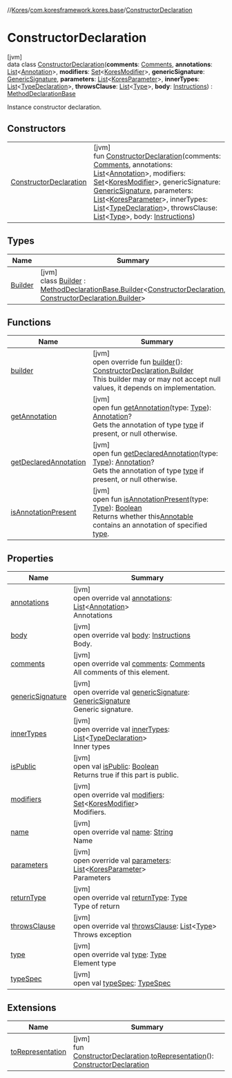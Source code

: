 //[Kores](../../../index.md)/[com.koresframework.kores.base](../index.md)/[ConstructorDeclaration](index.md)

# ConstructorDeclaration

[jvm]\
data class [ConstructorDeclaration](index.md)(**comments**: [Comments](../../com.koresframework.kores.base.comment/-comments/index.md), **annotations**: [List](https://kotlinlang.org/api/latest/jvm/stdlib/kotlin.collections/-list/index.html)<[Annotation](../-annotation/index.md)>, **modifiers**: [Set](https://kotlinlang.org/api/latest/jvm/stdlib/kotlin.collections/-set/index.html)<[KoresModifier](../-kores-modifier/index.md)>, **genericSignature**: [GenericSignature](../../com.koresframework.kores.generic/-generic-signature/index.md), **parameters**: [List](https://kotlinlang.org/api/latest/jvm/stdlib/kotlin.collections/-list/index.html)<[KoresParameter](../-kores-parameter/index.md)>, **innerTypes**: [List](https://kotlinlang.org/api/latest/jvm/stdlib/kotlin.collections/-list/index.html)<[TypeDeclaration](../-type-declaration/index.md)>, **throwsClause**: [List](https://kotlinlang.org/api/latest/jvm/stdlib/kotlin.collections/-list/index.html)<[Type](https://docs.oracle.com/javase/8/docs/api/java/lang/reflect/Type.html)>, **body**: [Instructions](../../com.koresframework.kores/-instructions/index.md)) : [MethodDeclarationBase](../-method-declaration-base/index.md)

Instance constructor declaration.

## Constructors

| | |
|---|---|
| [ConstructorDeclaration](-constructor-declaration.md) | [jvm]<br>fun [ConstructorDeclaration](-constructor-declaration.md)(comments: [Comments](../../com.koresframework.kores.base.comment/-comments/index.md), annotations: [List](https://kotlinlang.org/api/latest/jvm/stdlib/kotlin.collections/-list/index.html)<[Annotation](../-annotation/index.md)>, modifiers: [Set](https://kotlinlang.org/api/latest/jvm/stdlib/kotlin.collections/-set/index.html)<[KoresModifier](../-kores-modifier/index.md)>, genericSignature: [GenericSignature](../../com.koresframework.kores.generic/-generic-signature/index.md), parameters: [List](https://kotlinlang.org/api/latest/jvm/stdlib/kotlin.collections/-list/index.html)<[KoresParameter](../-kores-parameter/index.md)>, innerTypes: [List](https://kotlinlang.org/api/latest/jvm/stdlib/kotlin.collections/-list/index.html)<[TypeDeclaration](../-type-declaration/index.md)>, throwsClause: [List](https://kotlinlang.org/api/latest/jvm/stdlib/kotlin.collections/-list/index.html)<[Type](https://docs.oracle.com/javase/8/docs/api/java/lang/reflect/Type.html)>, body: [Instructions](../../com.koresframework.kores/-instructions/index.md)) |

## Types

| Name | Summary |
|---|---|
| [Builder](-builder/index.md) | [jvm]<br>class [Builder](-builder/index.md) : [MethodDeclarationBase.Builder](../-method-declaration-base/-builder/index.md)<[ConstructorDeclaration](index.md), [ConstructorDeclaration.Builder](-builder/index.md)> |

## Functions

| Name | Summary |
|---|---|
| [builder](builder.md) | [jvm]<br>open override fun [builder](builder.md)(): [ConstructorDeclaration.Builder](-builder/index.md)<br>This builder may or may not accept null values, it depends on implementation. |
| [getAnnotation](../-annotable/get-annotation.md) | [jvm]<br>open fun [getAnnotation](../-annotable/get-annotation.md)(type: [Type](https://docs.oracle.com/javase/8/docs/api/java/lang/reflect/Type.html)): [Annotation](../-annotation/index.md)?<br>Gets the annotation of type [type](../-annotable/get-annotation.md) if present, or null otherwise. |
| [getDeclaredAnnotation](../-annotable/get-declared-annotation.md) | [jvm]<br>open fun [getDeclaredAnnotation](../-annotable/get-declared-annotation.md)(type: [Type](https://docs.oracle.com/javase/8/docs/api/java/lang/reflect/Type.html)): [Annotation](../-annotation/index.md)?<br>Gets the annotation of type [type](../-annotable/get-declared-annotation.md) if present, or null otherwise. |
| [isAnnotationPresent](../-annotable/is-annotation-present.md) | [jvm]<br>open fun [isAnnotationPresent](../-annotable/is-annotation-present.md)(type: [Type](https://docs.oracle.com/javase/8/docs/api/java/lang/reflect/Type.html)): [Boolean](https://kotlinlang.org/api/latest/jvm/stdlib/kotlin/-boolean/index.html)<br>Returns whether this[Annotable](../-annotable/index.md) contains an annotation of specified [type](../-annotable/is-annotation-present.md). |

## Properties

| Name | Summary |
|---|---|
| [annotations](annotations.md) | [jvm]<br>open override val [annotations](annotations.md): [List](https://kotlinlang.org/api/latest/jvm/stdlib/kotlin.collections/-list/index.html)<[Annotation](../-annotation/index.md)><br>Annotations |
| [body](body.md) | [jvm]<br>open override val [body](body.md): [Instructions](../../com.koresframework.kores/-instructions/index.md)<br>Body. |
| [comments](comments.md) | [jvm]<br>open override val [comments](comments.md): [Comments](../../com.koresframework.kores.base.comment/-comments/index.md)<br>All comments of this element. |
| [genericSignature](generic-signature.md) | [jvm]<br>open override val [genericSignature](generic-signature.md): [GenericSignature](../../com.koresframework.kores.generic/-generic-signature/index.md)<br>Generic signature. |
| [innerTypes](inner-types.md) | [jvm]<br>open override val [innerTypes](inner-types.md): [List](https://kotlinlang.org/api/latest/jvm/stdlib/kotlin.collections/-list/index.html)<[TypeDeclaration](../-type-declaration/index.md)><br>Inner types |
| [isPublic](index.md#431025160%2FProperties%2F-1216412040) | [jvm]<br>open val [isPublic](index.md#431025160%2FProperties%2F-1216412040): [Boolean](https://kotlinlang.org/api/latest/jvm/stdlib/kotlin/-boolean/index.html)<br>Returns true if this part is public. |
| [modifiers](modifiers.md) | [jvm]<br>open override val [modifiers](modifiers.md): [Set](https://kotlinlang.org/api/latest/jvm/stdlib/kotlin.collections/-set/index.html)<[KoresModifier](../-kores-modifier/index.md)><br>Modifiers. |
| [name](name.md) | [jvm]<br>open override val [name](name.md): [String](https://kotlinlang.org/api/latest/jvm/stdlib/kotlin/-string/index.html)<br>Name |
| [parameters](parameters.md) | [jvm]<br>open override val [parameters](parameters.md): [List](https://kotlinlang.org/api/latest/jvm/stdlib/kotlin.collections/-list/index.html)<[KoresParameter](../-kores-parameter/index.md)><br>Parameters |
| [returnType](return-type.md) | [jvm]<br>open override val [returnType](return-type.md): [Type](https://docs.oracle.com/javase/8/docs/api/java/lang/reflect/Type.html)<br>Type of return |
| [throwsClause](throws-clause.md) | [jvm]<br>open override val [throwsClause](throws-clause.md): [List](https://kotlinlang.org/api/latest/jvm/stdlib/kotlin.collections/-list/index.html)<[Type](https://docs.oracle.com/javase/8/docs/api/java/lang/reflect/Type.html)><br>Throws exception |
| [type](index.md#-649337375%2FProperties%2F-1216412040) | [jvm]<br>open override val [type](index.md#-649337375%2FProperties%2F-1216412040): [Type](https://docs.oracle.com/javase/8/docs/api/java/lang/reflect/Type.html)<br>Element type |
| [typeSpec](index.md#-1212726170%2FProperties%2F-1216412040) | [jvm]<br>open val [typeSpec](index.md#-1212726170%2FProperties%2F-1216412040): [TypeSpec](../-type-spec/index.md) |

## Extensions

| Name | Summary |
|---|---|
| [toRepresentation](../../com.koresframework.kores.util.conversion/to-representation.md) | [jvm]<br>fun [ConstructorDeclaration](index.md).[toRepresentation](../../com.koresframework.kores.util.conversion/to-representation.md)(): [ConstructorDeclaration](index.md) |
